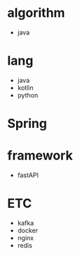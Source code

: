 # algorithm
- java

# lang
- java
- kotlin
- python

# Spring

# framework
- fastAPI

# ETC
- kafka
- docker
- nginx
- redis
